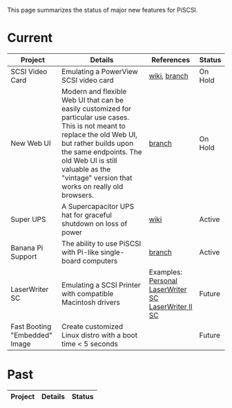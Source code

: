 This page summarizes the status of major new features for PiSCSI.

# Current
Project|Details|References|Status
---|---|---|---
SCSI Video Card | Emulating a PowerView SCSI video card | [wiki](https://github.com/piscsi/piscsi/wiki/PowerView---SuperView), [branch](https://github.com/piscsi/piscsi/tree/feature_powerview) | On Hold
New Web UI | Modern and flexible Web UI that can be easily customized for particular use cases. This is not meant to replace the old Web UI, but rather builds upon the same endpoints. The old Web UI is still valuable as the "vintage" version that works on really old browsers. | [branch](https://github.com/piscsi/piscsi/tree/eric/newweb) | On Hold
Super UPS | A Supercapacitor UPS hat for graceful shutdown on loss of power | [wiki](https://github.com/piscsi/piscsi/wiki/supercapacitor-ups) | Active
Banana Pi Support | The ability to use PiSCSI with Pi-like single-board computers | [branch](https://github.com/piscsi/piscsi/tree/develop) | Active
LaserWriter SC | Emulating a SCSI Printer with compatible Macintosh drivers| Examples: [Personal LaserWriter SC](https://apple.fandom.com/wiki/Personal_LaserWriter_SC) [LaserWriter II SC](https://apple.fandom.com/wiki/LaserWriter_IISC) | Future
Fast Booting "Embedded" Image | Create customized Linux distro with a boot time < 5 seconds | | Future

# Past
Project|Details|Status
---|---|---
